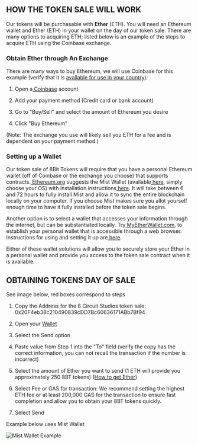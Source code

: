 ## **HOW THE TOKEN SALE WILL WORK**

Our tokens will be purchasable with **Ether** (ETH). You will need an
Ethereum wallet and Ether (ETH) in your wallet on the day of our token
sale. There are many options to acquiring ETH; listed below is an example
of the steps to acquire ETH using the Coinbase exchange.

### **Obtain Ether through An Exchange**

There are many ways to buy Ethereum, we will use Coinbase for this
example (verify that it is [available for use in your country](https://www.coinbase.com/global?r=ofir)):

1. Open a[ Coinbase](https://99bitcoins.com/coinbase/) account

2. Add your payment method (Credit card or bank account)

3. Go to "Buy/Sell" and select the amount of Ethereum you desire

4. Click "Buy Ethereum"

(Note: The exchange you use will likely sell you ETH for a fee and is dependent on your payment method.)

### **Setting up a Wallet**

Our token sale of 8Bit Tokens will require that you have a personal
Ethereum wallet (off of Coinbase or the exchange you choose) that
supports contracts.[ Ethereum.org](http://Ethereum.org) suggests the Mist Wallet (available[ here](https://github.com/ethereum/mist/releases),
simply choose your OS) with installation instructions[ here](https://medium.com/@attores/step-by-step-guide-getting-started-with-ethereum-mist-wallet-772a3cc99af4).
It will take between 6 and 72 hours to fully install Mist and allow it to
sync the entire blockchain locally on your computer. If you choose Mist
makes sure you allot yourself enough time to have it fully installed
before the token sale begins.

Another option is to select a wallet that accesses your information
through the internet, but can be substantiated locally. Try[ MyEtherWallet.com](http://myethewallet.com/),
to establish your personal wallet that is accessible through a web
browser. Instructions for using and setting it up are[ here](https://www.cryptocompare.com/wallets/guides/how-to-use-myetherwallet/).

Either of these wallet solutions will allow you to securely store your
Ether in a personal wallet and provide you access to the token sale
contract when it is available.

## **OBTAINING TOKENS DAY OF SALE**

See image below, red boxes correspond to steps

1. Copy the Address for the 8 Circuit Studios token sale:
0x20F4eb38c210490839cDD7Bc60636171ABb7Bf94

2. Open your [Wallet](#setting-up-a-wallet)

3. Select the Send option

4. Paste value from Step 1 into the "To" field (verify the copy has the
  correct information, you can not recall the transaction if the number
  is incorrect)

5. Select the amount of Ether you want to send (1 ETH will provide you
  approximately 250 8BT tokens) ([How to get Ether](#obtain-ether-through-an-exchange))

6. Select Fee or GAS for transaction: We recommend setting the highest
ETH fee or at least 200,000 GAS for the transaction to ensure fast
completion and allow you to obtain your 8BT tokens quickly.

7. Select Send

Example below uses Mist Wallet

![Mist Wallet Example](https://user-images.githubusercontent.com/29153169/28245013-e52c3218-69b0-11e7-9613-5b313f40130e.png)
